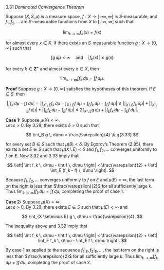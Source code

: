 3.31  *Dominated Convergence Theorem*

Suppose $(X,S,\mu)$ is a measure space, $f : X \to [-\infty, \infty]$ is $S$-measurable, and $f_1, f_2, \ldots$ are $S$-measurable functions from $X$ to $[-\infty, \infty]$ such that

$$
\lim_{k \to \infty} f_k(x) = f(x)
$$

for almost every $x \in X$. If there exists an $S$-measurable function $g : X \to [0, \infty]$ such that

$$
\int g \, d\mu < \infty \quad \text{and} \quad |f_k(x)| \leq g(x)
$$

for every $k \in \mathbf{Z}^+$ and almost every $x \in X$, then

$$
\lim_{k \to \infty} \int f_k \, d\mu = \int f \, d\mu.
$$

**Proof** Suppose $g : X \to [0, \infty]$ satisfies the hypotheses of this theorem. If $E \in S$, then

$$
\left| \int f_k \, d\mu - \int f \, d\mu \right| = \left| \int_{X \setminus E} f_k \, d\mu - \int_{X \setminus E} f \, d\mu + \int_E f_k \, d\mu - \int_E f \, d\mu \right|
\leq \left| \int_{X \setminus E} f_k \, d\mu \right| + \left| \int_{X \setminus E} f \, d\mu \right| + \left| \int_E f_k \, d\mu - \int_E f \, d\mu \right|
\leq 2 \int_{X \setminus E} g \, d\mu + \left| \int_E f_k \, d\mu - \int_E f \, d\mu \right|.
\tag{3.32}
$$

**Case 1:** Suppose $\mu(X) < \infty$.  
Let $\varepsilon > 0$. By 3.28, there exists $\delta > 0$ such that

$$
\int_B g \, d\mu < \frac{\varepsilon}{4}
\tag{3.33}
$$

for every set $B \in S$ such that $\mu(B) < \delta$. By Egorov’s Theorem (2.85), there exists a set $E \in S$ such that $\mu(X \setminus E) < \delta$ and $f_1, f_2, \ldots$ converges uniformly to $f$ on $E$. Now 3.32 and 3.33 imply that

$$
\left| \int f_k \, d\mu - \int f \, d\mu \right| < \frac{\varepsilon}{2} + \left| \int_E (f_k - f) \, d\mu \right|.
$$

Because $f_1, f_2, \ldots$ converges uniformly to $f$ on $E$ and $\mu(E) < \infty$, the last term on the right is less than $\frac{\varepsilon}{2}$ for all sufficiently large $k$. Thus $\lim_{k \to \infty} \int f_k \, d\mu = \int f \, d\mu$, completing the proof of case 1.

**Case 2:** Suppose $\mu(X) = \infty$.  
Let $\varepsilon > 0$. By 3.29, there exists $E \in S$ such that $\mu(E) < \infty$ and

$$
\int_{X \setminus E} g \, d\mu < \frac{\varepsilon}{4}.
$$

The inequality above and 3.32 imply that

$$
\left| \int f_k \, d\mu - \int f \, d\mu \right| < \frac{\varepsilon}{2} + \left| \int_E f_k \, d\mu - \int_E f \, d\mu \right|.
$$

By case 1 as applied to the sequence $f_1|_E, f_2|_E, \ldots$, the last term on the right is less than $\frac{\varepsilon}{2}$ for all sufficiently large $k$. Thus $\lim_{k \to \infty} \int f_k \, d\mu = \int f \, d\mu$, completing the proof of case 2.
